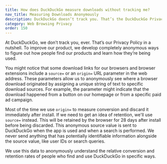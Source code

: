 ```yaml
---
title: How does DuckDuckGo measure downloads without tracking me?
nav_title: Measuring Downloads Anonymously
description: DuckDuckGo doesn’t track you. That’s the DuckDuckGo Privacy Policy in a nutshell.
category: Web Browsing Privacy
order: 150
---
```


At DuckDuckGo, we don’t track you, ever. That’s our Privacy Policy in a nutshell. To improve our product, we develop completely anonymous ways to figure out how people find our products and learn how they’re being used.

You might notice that some download links for our browsers and browser extensions include a `source=` or an `origin=` URL parameter in the web address. These parameters allow us to anonymously see where a browser download originated by assigning a unique string of text to specific download sources. For example, the parameter might indicate that the download happened from a button on our homepage or from a specific paid ad campaign.

Most of the time we use `origin=` to measure conversion and discard it immediately after install. If we need to get an idea of retention, we'll use `source=` instead. This will be retained by the browser for 28 days after install before being discarded. This anonymous source value is sent to DuckDuckGo when the app is used and when a search is performed. We never send anything that has potentially identifiable information alongside the source value, like user IDs or search queries.

We use this data to anonymously understand the relative conversion and retention rates of people who find and use DuckDuckGo in specific ways.
